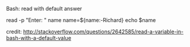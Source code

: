 Bash: read with default answer


   read -p "Enter: " name
   name=${name:-Richard}
   echo $name


credit: http://stackoverflow.com/questions/2642585/read-a-variable-in-bash-with-a-default-value
